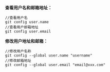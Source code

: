 **查看用户名和邮箱地址：**

```shell
//查看用户名
git config user.name
//查看用户邮箱地址
git config user.email
```

**修改用户地址和邮箱：**

```shell
//修改用户名称
git config --global user.name "username"
//修改邮箱地址
git config --global user.email "email@xxx.com"
```